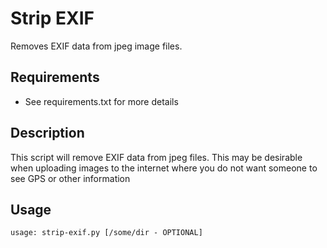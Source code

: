 # Strip EXIF

Removes EXIF data from jpeg image files.

## Requirements
* See requirements.txt for more details

## Description
This script will remove EXIF data from jpeg files. This may be desirable when uploading images to the internet where you do not want someone to see GPS or other information

## Usage
~~~~
usage: strip-exif.py [/some/dir - OPTIONAL]
~~~~
